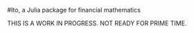 #Ito, a Julia package for financial mathematics

THIS IS A WORK IN PROGRESS. NOT READY FOR PRIME TIME.
